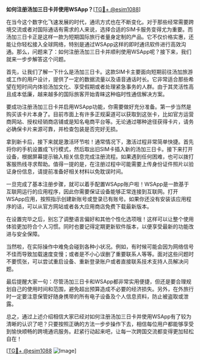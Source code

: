 **如何注册汤加三日卡并使用WSApp？**[[TG💪+ @esim1088](https://t.me/s/esim1088)]

在当今这个数字化飞速发展的时代，通讯方式也在不断变化。对于那些经常需要跨境交流或者对国际通话有需求的人来说，选择合适的SIM卡服务变得尤为重要。而汤加三日卡正是这样一款为短期国际旅行者量身定制的产品。它不仅价格实惠，还能让你轻松接入全球网络，特别是通过WSApp这样的即时通讯软件进行高效沟通。那么，问题来了：如何注册汤加三日卡并顺利使用WSApp呢？接下来，我们就来一步步解答这个问题。

首先，让我们了解一下什么是汤加三日卡。这款SIM卡主要面向短期前往汤加旅游或工作的用户设计，提供了一定的数据流量以及语音通话时长。它非常适合那些希望在短时间内体验汤加文化、享受假期或者处理紧急事务的人群。由于其灵活性高且成本低廉，越来越多的国际旅客开始青睐这种临时性通信解决方案。

要成功注册汤加三日卡并启用WSApp功能，你需要做好充分准备。第一步当然是购买该卡片本身了。目前市面上有许多正规渠道可以获取到这张卡，比如官方运营商网站、授权经销商店铺或是知名电商平台等。无论通过哪种途径获得卡片，请务必确保卡片来源可靠，并检查包装是否完好无损。

拿到新卡后，接下来就是激活环节啦！通常情况下，激活过程非常简单快捷。首先将你的手机设置成飞行模式，然后取出旧SIM卡插入新的汤加三日卡。接下来打开设备，根据屏幕提示输入相关信息完成注册流程。如果遇到任何困难，也可以拨打客服热线寻求帮助。值得一提的是，在注册过程中可能需要上传身份证件照片以验证身份信息，请提前准备好相关材料以免耽误时间。

一旦完成了基本注册步骤，就可以着手配置WSApp账户啦！WSApp是一款基于互联网运行的应用程序，因此你需要保证设备能够正常连接到互联网。打开WSApp应用，按照指示创建新账号或登录已有账号。如果你还没有安装该应用程序的话，可以从官方网站或者各大应用商店免费下载最新版本。

在设置完毕之后，别忘了调整语言偏好和其他个性化选项哦！这样可以让整个使用体验更加符合个人习惯。同时也要记得定期更新软件版本，以便享受最新的功能改进与安全保障。

当然啦，在实际操作中难免会碰到各种小状况。例如，有时候可能会因为网络信号不佳而导致加载速度变慢；或者是不小心误删了重要联系人等等。面对这些问题时不要慌张，可以尝试重启设备、重新登录账户或者直接联系技术支持人员解决问题。

最后提醒大家一句：尽管汤加三日卡和WSApp都非常实用便捷，但还是要合理规划自己的使用时间和范围，避免超出预算造成不必要的经济损失。另外，在外旅行时一定要注意保管好随身携带的所有电子设备及个人信息资料，防止被盗取或泄露。

总之，通过上述介绍相信大家已经对如何注册汤加三日卡并使用WSApp有了较为清晰的认识了吧？只要按照正确的方法一步步操作下去，相信每位用户都能够享受到愉快顺畅的跨境通讯服务。赶紧行动起来吧，让每一次跨国交流都变得更加轻松自在！

[[TG💪+ @esim1088](https://t.me/s/esim1088) ![Image](https://i.postimg.cc/4NQfJmqS/Snipaste-2025-05-13-00-14-12.png)]